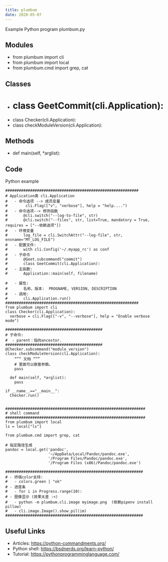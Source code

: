 ```yaml
---
title: plumbum
date: 2020-05-07
---
```

Example Python program plumbum.py

## Modules

* from plumbum import cli
* from plumbum import local
* from plumbum.cmd import grep, cat

## Classes

* #   class GeetCommit(cli.Application):
* class Checker(cli.Application):
* class checkModuleVersion(cli.Application):

## Methods

*   def main(self, *arglist):

## Code

Python example

    ###########################################################
    # Application类 cli.Application
    #   - 命令选项 --> 成员变量 
    #        cli.Flag(["v", "verbose"], help = "help....")
    #   - 命令选项--> 修饰函数
    #       @cli.switch("--log-to-file", str)
    #       @cli.switch("--files", str, list=True, mandatory = True, requires = ["--依赖选项"])
    #   - 环境变量
    #       log_file = cli.SwitchAttr("--log-file", str, envname="MY_LOG_FILE")
    #   - 配置文件:
    #       with cli.Config('~/.myapp_rc') as conf
    #   - 子命令
    #       @Geet.subcommand("commit")
    #       class GeetCommit(cli.Application):
    #   - 主函数:
    # 	    Application::main(self, filename)
    
    #   - 属性:
    #       名称、版本:  PROGNAME, VERSION, DESCRIPTION
    #   - 调用: 
    #       cli.Application.run()
    ###########################################################
    from plumbum import cli
    class Checker(cli.Application):
      verbose = cli.Flag(["-v", "--verbose"], help = "Enable verbose mode")
    
    ###########################################
    # 子命令:
    #  - parent：指向ancestor.
    ###########################################
    @Checker.subcommand("module_version")
    class checkModuleVersion(cli.Application):
        “”“ 文档 ”“”
        # 里面可以嵌套参数。
        pass
       
      def main(self, *arglist):
        pass
    
    if __name__=="__main__":
      Checker.run()
    
      
    ##############################################################
    # shell command
    ##############################################################
    from plumbum import local
    ls = local["ls"]
    
    from plumbum.cmd import grep, cat
    
    # 指定路径生成
    pandoc = local.get('pandoc',
                       '~/AppData/Local/Pandoc/pandoc.exe',
                       '/Program Files/Pandoc/pandoc.exe',
                       '/Program Files (x86)/Pandoc/pandoc.exe')
    
    #############################################################
    # - 终端color支持:
    #   - colors.green | "ok"
    # - 进度条
    #   - for i in Progress.range(10):
    # - 图像显示 (效果太差 :<) 
    #   - python -m plumbum.cli.image myimage.png  (依赖pipenv install pillow)
    #   - cli.image.Image().show_pil(im)
    #############################################################
    

## Useful Links

- Articles: https://python-commandments.org/
- Python shell: https://bsdnerds.org/learn-python/
- Tutorial: https://pythonprogramminglanguage.com/
